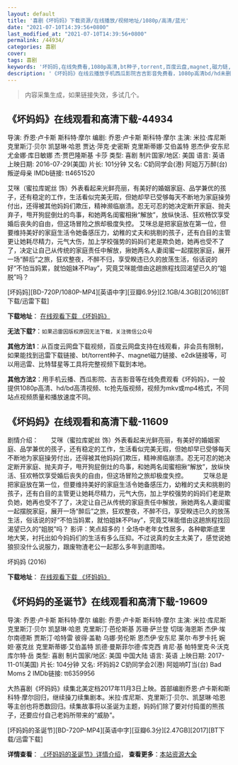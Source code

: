 ```yaml
---
layout: default
title: '喜剧《坏妈妈》下载资源/在线播放/视频地址/1080p/高清/蓝光'
date: "2021-07-10T14:39:56+0800"
last_modified_at: "2021-07-10T14:39:56+0800"
permalink: /44934/
categories: 喜剧
cover:
tags: 喜剧
keywords: '坏妈妈,在线免费看,1080p高清,bt种子,torrent,百度云盘,magnet,磁力链,迅雷下载资源'
description: '《坏妈妈》在线云播放手机西瓜影院吉吉影音免费看，1080p高清bd/hd未删减完整版和tc抢先枪版，mkv/mp4格式，附带bt/torrent种子、magnet/磁力链、百度云盘、网盘资源迅雷下载链接'
---
```


>内容采集生成，如果链接失效，多试几个。


## 《坏妈妈》在线观看和高清下载-44934

导演: 乔恩·卢卡斯 斯科特·摩尔 编剧: 乔恩·卢卡斯 斯科特·摩尔 主演: 米拉·库尼斯 克里斯汀·贝尔 凯瑟琳·哈恩 贾达·萍克·史密斯 克里斯蒂娜·艾伯盖特 恩杰伊·安东尼 尤金娜·库日敏娜 杰·贾巴隆斯基 卡莎 类型: 喜剧 制片国家/地区: 美国 语言: 英语 上映日期: 2016-07-29(美国) 片长: 101分钟 又名: C奶同学会(港) 阿姐万万醉(台) 叛逆母亲 IMDb链接: tt4651520

艾咪（蜜拉库妮丝 饰）外表看起来光鲜亮丽，有美好的婚姻家庭、品学兼优的孩子，还有稳定的工作，生活看似完美无瑕，但她却早已受够每天不断地为家庭操劳付出，还得被其他妈妈们欺压，精神濒临崩溃。忍无可忍的她决定断开家庭、抛夫弃子，甩开狗屁倒灶的鸟事，和她两名闺蜜相揪“解放”，放纵快活、狂欢畅饮享受婚后丧失的自由，但这场冒险之旅却极度失控。 艾咪总是把家庭放在第一位，但要维持美好的家庭生活令她备感压力，幼稚的丈夫和挑剔的孩子，还有白目的主管更让她耗尽精力，元气大伤，加上学校强势的妈妈们老是欺负她，她再也受不了了，决定让自己从传统的家庭责任中解放，揪她两名人妻闺蜜一起摆脱家庭，展开一场“醉后”之旅，狂欢整夜，不醉不归，享受睽违已久的放荡生活，俗话说的好“不怕当妈累，就怕姐妹不Play”，究竟艾咪能借由这趟旅程找回渴望已久的“姐脱”吗？


[坏妈妈][BD-720P/1080P-MP4][英语中字][豆瓣6.9分][2.1GB/4.3GB][2016][BT下载/迅雷下载]

**下载地址**： [在线观看下载 《坏妈妈》](https://www.btdx8.com/torrent/bad_moms_2016.html) 


**无法下载?**：`如果迅雷因版权原因无法下载，关注微信公众号 `

**其他方法1**：从百度云网盘下载视频，百度云网盘支持在线观看，非会员有限制，如果能找到迅雷下载链接、bt/torrent种子、magnet磁力链接、e2dk链接等，可以用迅雷、比特彗星等工具将完整视频下载到本地。

**其他方法2**：用手机云播、西瓜影院、吉吉影音等在线免费观看《坏妈妈》，一般提供1080p高清、hd/bd高清视频、tc抢先版视频，视频为mkv或mp4格式，不同站点视频质量和播放速度不同。


## 《坏妈妈》在线观看和高清下载-11609

剧情介绍：　　艾咪（蜜拉库妮丝 饰）外表看起来光鲜亮丽，有美好的婚姻家庭、品学兼优的孩子，还有稳定的工作，生活看似完美无瑕，但她却早已受够每天不断地为家庭操劳付出，还得被其他妈妈们欺压，精神濒临崩溃。忍无可忍的她决定断开家庭、抛夫弃子，甩开狗屁倒灶的鸟事，和她两名闺蜜相揪“解放”，放纵快活、狂欢畅饮享受婚后丧失的自由，但这场冒险之旅却极度失控。  　　艾咪总是把家庭放在第一位，但要维持美好的家庭生活令她备感压力，幼稚的丈夫和挑剔的孩子，还有白目的主管更让她耗尽精力，元气大伤，加上学校强势的妈妈们老是欺负她，她再也受不了了，决定让自己从传统的家庭责任中解放，揪她两名人妻闺蜜一起摆脱家庭，展开一场“醉后”之旅，狂欢整夜，不醉不归，享受睽违已久的放荡生活，俗话说的好“不怕当妈累，就怕姐妹不Play”，究竟艾咪能借由这趟旅程找回渴望已久的“姐脱”吗？ 影评：笑点超多的！全场中老年女性居多，各种歇斯底里地大笑，衬托出如今妈妈们的生活有多么压抑。不过说真的女主太美了，感觉说她狼狈没什么说服力，跟废物渣老公一起那么多年到底图啥。


坏妈妈 (2016)

**下载地址**： [在线观看下载 《坏妈妈》](https://www.btbtdy.me/btdy/dy7585.html) 


## 《坏妈妈的圣诞节》在线观看和高清下载-19609

导演: 乔恩·卢卡斯 斯科特·摩尔 编剧: 乔恩·卢卡斯 斯科特·摩尔 主演: 米拉·库尼斯 克里斯汀·贝尔 凯瑟琳·哈恩 克里斯汀·芭伦斯基 苏珊·萨兰登 切瑞·海恩斯 杰伊·埃尔南德斯 贾斯汀·哈特雷 彼得·盖勒 乌娜·劳伦斯 恩杰伊·安东尼 莱尔·布罗卡托 婉妲·塞克丝 克里斯蒂娜·艾伯盖特 凯德·曼斯菲尔德·库克西 肯尼·基 帕特里克·R·沃克 库尔特·岳 类型: 喜剧 制片国家/地区: 美国 中国大陆 语言: 英语 上映日期: 2017-11-01(美国) 片长: 104分钟 又名: 坏妈妈2 C奶同学会2(港) 阿姐响叮当(台) Bad Moms 2 IMDb链接: tt6359956

大热喜剧《坏妈妈》续集北美定档2017年11月3日上映。首部编剧乔恩·卢卡斯和斯科特·摩尔回归，继续操刀续集剧本。米拉·库尼斯、克里斯汀·贝尔、凯瑟琳·哈恩等主创也将悉数回归。续集故事将以圣诞为主题，妈妈们除了要对付捣蛋的熊孩子，还要应付自己老妈所带来的“威胁”。


[坏妈妈的圣诞节][BD-720P-MP4][英语中字][豆瓣6.3分][2.47GB][2017][BT下载/迅雷下载]

**详情查看**： [《坏妈妈的圣诞节》详情介绍](/movie/19609/)， **查看更多**：[本站资源大全](/movie/t/all/)

